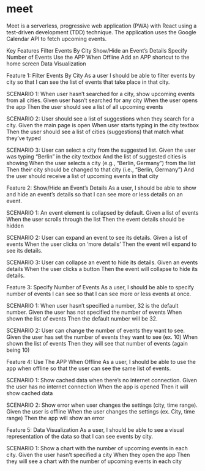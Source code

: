 # meet

Meet is a serverless, progressive web application (PWA) with React using a test-driven development (TDD) technique. The application uses the Google Calendar API to fetch upcoming events.

Key Features 
Filter Events By City 
Show/Hide an Event’s Details 
Specify Number of Events 
Use the APP When Offline 
Add an APP shortcut to the home screen
Data Visualization

Feature 1: Filter Events By City As a user I should be able to filter events by city so that I can see the list of events that take place in that city.

SCENARIO 1: When user hasn’t searched for a city, show upcoming events from all cities. Given user hasn’t searched for any city When the user opens the app Then the user should see a list of all upcoming events

SCENARIO 2: User should see a list of suggestions when they search for a city. Given the main page is open When user starts typing in the city textbox Then the user should see a list of cities (suggestions) that match what they’ve typed

SCENARIO 3: User can select a city from the suggested list. Given the user was typing “Berlin” in the city textbox And the list of suggested cities is showing When the user selects a city (e.g., “Berlin, Germany”) from the list Then their city should be changed to that city (i.e., “Berlin, Germany”) And the user should receive a list of upcoming events in that city


Feature 2: Show/Hide an Event’s Details As a user, I should be able to show and hide an event’s details so that I can see more or less details on an event.

SCENARIO 1: An event element is collapsed by default. Given a list of events When the user scrolls through the list Then the event details should be hidden

SCENARIO 2: User can expand an event to see its details. Given a list of events When the user clicks on ‘more details’ Then the event will expand to see its details.

SCENARIO 3: User can collapse an event to hide its details. Given an events details When the user clicks a button Then the event will collapse to hide its details.


Feature 3: Specify Number of Events As a user, I should be able to specify number of events I can see so that I can see more or less events at once.

SCENARIO 1: When user hasn’t specified a number, 32 is the default number. Given the user has not specified the number of events When shown the list of events Then the default number will be 32.

SCENARIO 2: User can change the number of events they want to see. Given the user has set the number of events they want to see (ex. 10) When shown the list of events Then they will see that number of events (again being 10)


Feature 4: Use The APP When Offline As a user, I should be able to use the app when offline so that the user can see the same list of events.

SCENARIO 1: Show cached data when there’s no internet connection. Given the user has no internet connection When the app is opened Then it will show cached data

SCENARIO 2: Show error when user changes the settings (city, time range). Given the user is offline When the user changes the settings (ex. City, time range) Then the app will show an error


Feature 5: Data Visualization As a user, I should be able to see a visual representation of the data so that I can see events by city.

SCENARIO 1: Show a chart with the number of upcoming events in each city. Given the user hasn’t specified a city When they open the app Then they will see a chart with the number of upcoming events in each city
